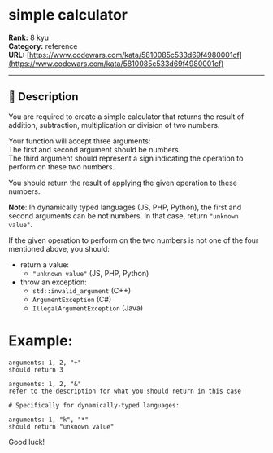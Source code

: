 # simple calculator 

**Rank:** 8 kyu  
**Category:** reference  
**URL:** [https://www.codewars.com/kata/5810085c533d69f4980001cf](https://www.codewars.com/kata/5810085c533d69f4980001cf)

---

## 📝 Description

You are required to create a simple calculator that returns the result of addition, subtraction, multiplication or division of two numbers.

Your function will accept three arguments:<br>
The first and second argument should be numbers.<br>
The third argument should represent a sign indicating the operation to perform on these two numbers.

You should return the result of applying the given operation to these numbers.

**Note**: In dynamically typed languages (JS, PHP, Python), the first and second arguments can be not numbers. In that case, return `"unknown value"`.

If the given operation to perform on the two numbers is not one of the four mentioned above, you should:

* return a value:
  * `"unknown value"` (JS, PHP, Python)
* throw an exception:
  * `std::invalid_argument` (C++)
  * `ArgumentException` (C#)
  * `IllegalArgumentException` (Java)


# Example:

```
arguments: 1, 2, "+"
should return 3

arguments: 1, 2, "&"
refer to the description for what you should return in this case

# Specifically for dynamically-typed languages:

arguments: 1, "k", "*"
should return "unknown value"
```

Good luck!
